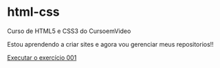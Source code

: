# html-css
 Curso de HTML5 e CSS3 do CursoemVideo

Estou aprendendo a criar sites e agora vou gerenciar meus repositorios!!

<a href= "https://sandroopacheco.github.io/html-css/exercicios/ex001/index.html">Executar o exercício 001</a>
